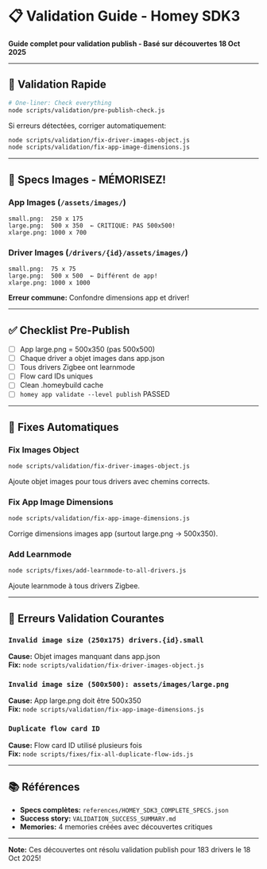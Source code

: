 # 📋 Validation Guide - Homey SDK3

**Guide complet pour validation publish - Basé sur découvertes 18 Oct 2025**

---

## 🎯 Validation Rapide

```bash
# One-liner: Check everything
node scripts/validation/pre-publish-check.js
```

Si erreurs détectées, corriger automatiquement:
```bash
node scripts/validation/fix-driver-images-object.js
node scripts/validation/fix-app-image-dimensions.js
```

---

## 📐 Specs Images - MÉMORISEZ!

### **App Images** (`/assets/images/`)

```
small.png:  250 x 175
large.png:  500 x 350  ← CRITIQUE: PAS 500x500!
xlarge.png: 1000 x 700
```

### **Driver Images** (`/drivers/{id}/assets/images/`)

```
small.png:  75 x 75
large.png:  500 x 500  ← Différent de app!
xlarge.png: 1000 x 1000
```

**Erreur commune:** Confondre dimensions app et driver!

---

## ✅ Checklist Pre-Publish

- [ ] App large.png = 500x350 (pas 500x500)
- [ ] Chaque driver a objet images dans app.json
- [ ] Tous drivers Zigbee ont learnmode
- [ ] Flow card IDs uniques
- [ ] Clean .homeybuild cache
- [ ] `homey app validate --level publish` PASSED

---

## 🔧 Fixes Automatiques

### Fix Images Object

```bash
node scripts/validation/fix-driver-images-object.js
```

Ajoute objet images pour tous drivers avec chemins corrects.

### Fix App Image Dimensions

```bash
node scripts/validation/fix-app-image-dimensions.js
```

Corrige dimensions images app (surtout large.png → 500x350).

### Add Learnmode

```bash
node scripts/fixes/add-learnmode-to-all-drivers.js
```

Ajoute learnmode à tous drivers Zigbee.

---

## 🚨 Erreurs Validation Courantes

### `Invalid image size (250x175) drivers.{id}.small`

**Cause:** Objet images manquant dans app.json  
**Fix:** `node scripts/validation/fix-driver-images-object.js`

### `Invalid image size (500x500): assets/images/large.png`

**Cause:** App large.png doit être 500x350  
**Fix:** `node scripts/validation/fix-app-image-dimensions.js`

### `Duplicate flow card ID`

**Cause:** Flow card ID utilisé plusieurs fois  
**Fix:** `node scripts/fixes/fix-all-duplicate-flow-ids.js`

---

## 📚 Références

- **Specs complètes:** `references/HOMEY_SDK3_COMPLETE_SPECS.json`
- **Success story:** `VALIDATION_SUCCESS_SUMMARY.md`
- **Memories:** 4 memories créées avec découvertes critiques

---

**Note:** Ces découvertes ont résolu validation publish pour 183 drivers le 18 Oct 2025!
